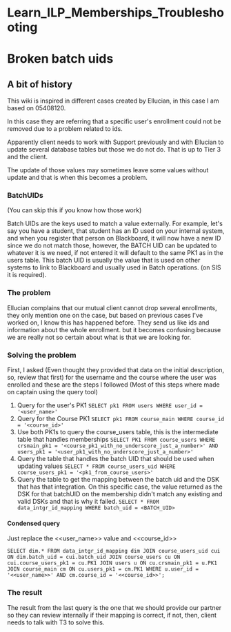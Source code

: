 # Learn_ILP_Memberships_Troubleshooting


# Broken batch uids

## A bit of history

This wiki is inspired in different cases created by Ellucian, in this case I am based on 05408120.

In this case they are referring that a specific user's enrollment could not be removed due to a problem related to ids.

Apparently client needs to work with Support previously and with Ellucian to update several database tables but those we do not do. That is up to Tier 3 and the client. 

The update of those values may sometimes leave some values without update and that is when this becomes a problem.

### BatchUIDs

(You can skip this if you know how those work)

Batch UIDs are the keys used to match a value externally. For example, let's say you have a student, that student has an ID used on your internal system, and when you register that person on Blackboard, it will now have a new ID since we do not match those, however, the BATCH UID can be updated to whatever it is we need, if not entered it will default to the same PK1 as in the users table. This batch UID is usually the value that is used on other systems to link to Blackboard and usually used in Batch operations. (on SIS it is required).

### The problem

Ellucian complains that our mutual client cannot drop several enrollments, they only mention one on the case, but based on previous cases I've worked on, I know this has happened before. They send us like ids and information about the whole enrollment. but it becomes confusing because we are really not so certain about what is that we are looking for. 

### Solving the problem

First, I asked (Even thought they provided that data on the initial description, so, review that first) for the username and the course where the user was enrolled and these are the steps I followed (Most of this steps where made on captain using the query tool)

1. Query for the user's PK1 
`SELECT pk1 FROM users WHERE user_id = '<user_name>'`
2. Query for the Course PK1
`SELECT pk1 FROM course_main WHERE course_id = '<course_id>'`
3. Use both PK1s to query the course_users table, this is the intermediate table that handles memberships
`SELECT PK1 FROM course_users WHERE 
crsmain_pk1 = '<course_pk1_with_no_underscore_just_a_number>' AND
users_pk1 = '<user_pk1_with_no_underscore_just_a_number>'`
4. Query the table that handles the batch UID that should be used when updating values
`SELECT * FROM course_users_uid WHERE course_users_pk1 = '<pk1_from_course_users>'`
5. Query the table to get the mapping between the batch uid and the DSK that has that integration. On this specific case, the value returned as the DSK for that batchUID on the membership didn't match any existing and valid DSKs and that is why it failed.
`SELECT * FROM data_intgr_id_mapping WHERE batch_uid = <BATCH_UID>`

#### Condensed query

Just replace the <<user_name>> value and <<course_id>>

`SELECT dim.*
FROM data_intgr_id_mapping dim
JOIN course_users_uid cui ON dim.batch_uid = cui.batch_uid
JOIN course_users cu ON cui.course_users_pk1 = cu.PK1
JOIN users u ON cu.crsmain_pk1 = u.PK1
JOIN course_main cm ON cu.users_pk1 = cm.PK1
WHERE u.user_id = '<<user_name>>'
  AND cm.course_id = '<<course_id>>';
`


### The result

The result from the last query is the one that we should provide our partner so they can review internally if their mapping is correct, if not, then, client needs to talk with T3 to solve this.

